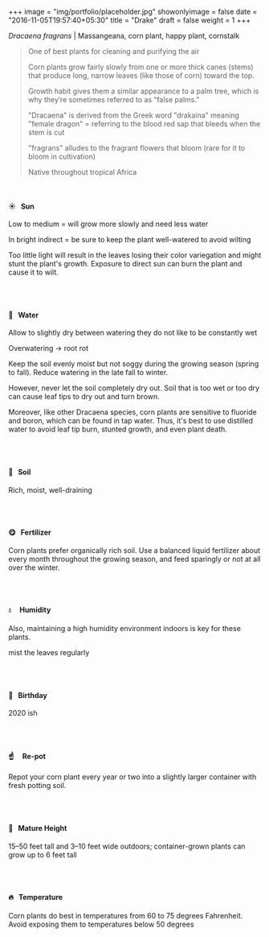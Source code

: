 +++
image = "img/portfolio/placeholder.jpg"
showonlyimage = false
date = "2016-11-05T19:57:40+05:30"
title = "Drake"
draft = false
weight = 1
+++

*Dracaena fragrans* | Massangeana, corn plant, happy plant, cornstalk
<!--more-->

> One of best plants for cleaning and purifying the air
>
>Corn plants grow fairly slowly from one or more thick canes (stems) that produce long, narrow leaves (like those of corn) toward the top.
>
>Growth habit gives them a similar appearance to a palm tree, which is why they’re sometimes referred to as “false palms.”
>
> "Dracaena" is derived from the Greek word "drakaina" meaning "female dragon" = referring to the blood red sap that bleeds when the stem is cut
>
>"fragrans" alludes to the fragrant flowers that bloom (rare for it to bloom in cultivation)
>
>Native throughout tropical Africa

</br>

#### :sunny:  &nbsp; Sun
Low to medium = will grow more slowly and need less water

In bright indirect = be sure to keep the plant well-watered to avoid wilting

Too little light will result in the leaves losing their color variegation and might stunt the plant's growth. Exposure to direct sun can burn the plant and cause it to wilt.

</br></br>

#### :ocean:  &nbsp; Water
Allow to slightly dry between watering they do not like to be constantly wet

Overwatering → root rot

Keep the soil evenly moist but not soggy during the growing season (spring to fall). Reduce watering in the late fall to winter.

However, never let the soil completely dry out. Soil that is too wet or too dry can cause leaf tips to dry out and turn brown.

Moreover, like other Dracaena species, corn plants are sensitive to fluoride and boron, which can be found in tap water. Thus, it's best to use distilled water to avoid leaf tip burn, stunted growth, and even plant death.

</br></br>

#### :seedling:  &nbsp; Soil
Rich, moist, well-draining

</br></br>

#### :yum:  &nbsp; Fertilizer
Corn plants prefer organically rich soil. Use a balanced liquid fertilizer about every month throughout the growing season, and feed sparingly or not at all over the winter.

</br></br>

#### :droplet: &nbsp; &nbsp; Humidity
Also, maintaining a high humidity environment indoors is key for these plants.

mist the leaves regularly

</br></br>

#### :cake:  &nbsp; Birthday
2020 ish

</br></br>

#### :point_up:  &nbsp;&nbsp;&nbsp; Re-pot
Repot your corn plant every year or two into a slightly larger container with fresh potting soil.

</br></br>

#### :triumph:  &nbsp; Mature Height
15–50 feet tall and 3–10 feet wide outdoors; container-grown plants can grow up to 6 feet tall

</br></br>

#### :fire:  &nbsp; Temperature
Corn plants do best in temperatures from 60 to 75 degrees Fahrenheit. Avoid exposing them to temperatures below 50 degrees

</br></br>
